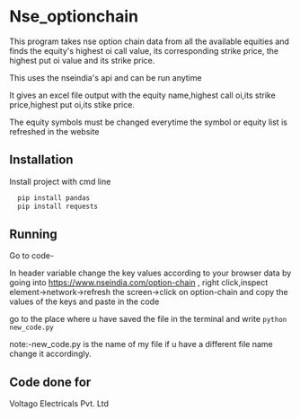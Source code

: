 # Nse_optionchain

This program takes nse option chain data from all the available equities and finds the equity's highest oi call value, its corresponding strike price, the highest put oi value and its strike price.

This uses the nseindia's api and can be run anytime 

It gives an excel file output with the equity name,highest call oi,its strike price,highest put oi,its stike price.

The equity symbols must be changed everytime the symbol or equity list is refreshed in the website 

## Installation

Install project with cmd line

```bash
  pip install pandas
  pip install requests
```

## Running
Go to code-

In header variable change the key values according to your browser data by
going into https://www.nseindia.com/option-chain , right click,inspect element->network->refresh the screen->click on option-chain
and copy the values of the keys and paste in the code

go to the place where u have saved the file in the terminal and write
``
  python new_code.py
``

note:-new_code.py is the name of my file if u have a different file name change it accordingly.



## Code done for

Voltago Electricals Pvt. Ltd
    
